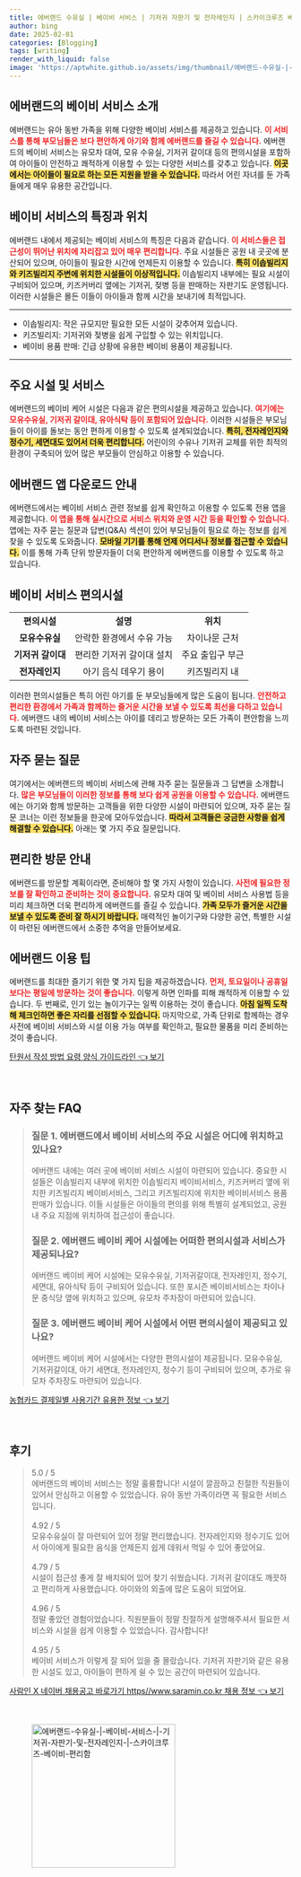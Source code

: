 ```yaml
---
title: 에버랜드 수유실 | 베이비 서비스 | 기저귀 자판기 및 전자레인지 | 스카이크루즈 베이비 편리함
author: bing
date: 2025-02-01
categories: [Blogging]
tags: [writing]
render_with_liquid: false
image: 'https://aptwhite.github.io/assets/img/thumbnail/에버랜드-수유실-|-베이비-서비스-|-기저귀-자판기-및-전자레인지-|-스카이크루즈-베이비-편리함.webp'
---
```



<h2 id='에버랜드_베이비_서비스_소개'>에버랜드의 베이비 서비스 소개</h2>

<p>에버랜드는 유아 동반 가족을 위해 다양한 베이비 서비스를 제공하고 있습니다. <b><span style="color: #ee2323;">이 서비스를 통해 부모님들은 보다 편안하게 아기와 함께 에버랜드를 즐길 수 있습니다.</span></b> 에버랜드의 베이비 서비스는 유모차 대여, 모유 수유실, 기저귀 갈이대 등의 편의시설을 포함하여 아이들이 안전하고 쾌적하게 이용할 수 있는 다양한 서비스를 갖추고 있습니다. <b><span style="background-color: #ffe066;">이곳에서는 아이들이 필요로 하는 모든 지원을 받을 수 있습니다.</span></b> 따라서 어린 자녀를 둔 가족들에게 매우 유용한 공간입니다.</p>

<h2 id='베이비_서비스의_특징과_위치'>베이비 서비스의 특징과 위치</h2>

<p>에버랜드 내에서 제공되는 베이비 서비스의 특징은 다음과 같습니다. <b><span style="color: #ee2323;">이 서비스들은 접근성이 뛰어난 위치에 자리잡고 있어 매우 편리합니다.</span></b> 주요 시설들은 공원 내 곳곳에 분산되어 있으며, 아이들이 필요한 시간에 언제든지 이용할 수 있습니다. <b><span style="background-color: #ffe066;">특히 이솝빌리지와 키즈빌리지 주변에 위치한 시설들이 이상적입니다.</span></b> 이솝빌리지 내부에는 필요 시설이 구비되어 있으며, 키즈커버리 옆에는 기저귀, 젖병 등을 판매하는 자판기도 운영됩니다. 이러한 시설들은 몰든 이들이 아이들과 함께 시간을 보내기에 최적입니다.</p>

<hr />

<ul>
    <li>이솝빌리지: 작은 규모지만 필요한 모든 시설이 갖추어져 있습니다.</li>
    <li>키즈빌리지: 기저귀와 젖병을 쉽게 구입할 수 있는 위치입니다.</li>
    <li>베이비 용품 판매: 긴급 상황에 유용한 베이비 용품이 제공됩니다.</li>
</ul>

<hr />

<h2 id='주요_시설_및_서비스'>주요 시설 및 서비스</h2>

<p>에버랜드의 베이비 케어 시설은 다음과 같은 편의시설을 제공하고 있습니다. <b><span style="color: #ee2323;">여기에는 모유수유실, 기저귀 갈이대, 유아식탁 등이 포함되어 있습니다.</span></b> 이러한 시설들은 부모님들이 아이를 돌보는 동안 편하게 이용할 수 있도록 설계되었습니다. <b><span style="background-color: #ffe066;">특히, 전자레인지와 정수기, 세면대도 있어서 더욱 편리합니다.</span></b> 어린이의 수유나 기저귀 교체를 위한 최적의 환경이 구축되어 있어 많은 부모들이 안심하고 이용할 수 있습니다.</p>

<h2 id='에버랜드_앱_다운로드_안내'>에버랜드 앱 다운로드 안내</h2>

<p>에버랜드에서는 베이비 서비스 관련 정보를 쉽게 확인하고 이용할 수 있도록 전용 앱을 제공합니다. <b><span style="color: #ee2323;">이 앱을 통해 실시간으로 서비스 위치와 운영 시간 등을 확인할 수 있습니다.</span></b> 앱에는 자주 묻는 질문과 답변(Q&A) 섹션이 있어 부모님들이 필요로 하는 정보를 쉽게 찾을 수 있도록 도와줍니다. <b><span style="background-color: #ffe066;">모바일 기기를 통해 언제 어디서나 정보를 접근할 수 있습니다.</span></b> 이를 통해 가족 단위 방문자들이 더욱 편안하게 에버랜드를 이용할 수 있도록 하고 있습니다.</p>

<h2 id='베이비_서비스_편의시설'>베이비 서비스 편의시설</h2>

<table>
    <tr>
        <td style="text-align: center; height: 17px;"><b>편의시설</b></td>
        <td style="text-align: center; height: 17px;"><b>설명</b></td>
        <td style="text-align: center; height: 17px;"><b>위치</b></td>
    </tr>
    <tr>
        <td style="text-align: center; height: 17px;"><b>모유수유실</b></td>
        <td style="text-align: center; height: 17px;">안락한 환경에서 수유 가능</td>
        <td style="text-align: center; height: 17px;">차이나문 근처</td>
    </tr>
    <tr>
        <td style="text-align: center; height: 17px;"><b>기저귀 갈이대</b></td>
        <td style="text-align: center; height: 17px;">편리한 기저귀 갈이대 설치</td>
        <td style="text-align: center; height: 17px;">주요 출입구 부근</td>
    </tr>
    <tr>
        <td style="text-align: center; height: 17px;"><b>전자레인지</b></td>
        <td style="text-align: center; height: 17px;">아기 음식 데우기 용이</td>
        <td style="text-align: center; height: 17px;">키즈빌리지 내</td>
    </tr>
</table>

<p>이러한 편의시설들은 특히 어린 아기를 둔 부모님들에게 많은 도움이 됩니다. <b><span style="color: #ee2323;">안전하고 편리한 환경에서 가족과 함께하는 즐거운 시간을 보낼 수 있도록 최선을 다하고 있습니다.</span></b> 에버랜드 내의 베이비 서비스는 아이를 데리고 방문하는 모든 가족이 편안함을 느끼도록 마련된 것입니다.</p>

<h2 id='자주_묻는_질문'>자주 묻는 질문</h2>

<p>여기에서는 에버랜드의 베이비 서비스에 관해 자주 묻는 질문들과 그 답변을 소개합니다. <b><span style="color: #ee2323;">많은 부모님들이 이러한 정보를 통해 보다 쉽게 공원을 이용할 수 있습니다.</span></b> 에버랜드에는 아기와 함께 방문하는 고객들을 위한 다양한 시설이 마련되어 있으며, 자주 묻는 질문 코너는 이런 정보들을 한곳에 모아두었습니다. <b><span style="background-color: #ffe066;">따라서 고객들은 궁금한 사항을 쉽게 해결할 수 있습니다.</span></b> 아래는 몇 가지 주요 질문입니다.</p>

<h2 id='편리한_방문_안내'>편리한 방문 안내</h2>

<p>에버랜드를 방문할 계획이라면, 준비해야 할 몇 가지 사항이 있습니다. <b><span style="color: #ee2323;">사전에 필요한 정보를 잘 확인하고 준비하는 것이 중요합니다.</span></b> 유모차 대여 및 베이비 서비스 사용법 등을 미리 체크하면 더욱 편리하게 에버랜드를 즐길 수 있습니다. <b><span style="background-color: #ffe066;">가족 모두가 즐거운 시간을 보낼 수 있도록 준비 잘 하시기 바랍니다.</span></b> 매력적인 놀이기구와 다양한 공연, 특별한 시설이 마련된 에버랜드에서 소중한 추억을 만들어보세요.</p>

<h2 id='에버랜드_이용_팁'>에버랜드 이용 팁</h2>

<p>에버랜드를 최대한 즐기기 위한 몇 가지 팁을 제공하겠습니다. <b><span style="color: #ee2323;">먼저, 토요일이나 공휴일보다는 평일에 방문하는 것이 좋습니다.</span></b> 이렇게 하면 인파를 피해 쾌적하게 이용할 수 있습니다. 두 번째로, 인기 있는 놀이기구는 일찍 이용하는 것이 좋습니다. <b><span style="background-color: #ffe066;">아침 일찍 도착해 체크인하면 좋은 자리를 선점할 수 있습니다.</span></b> 마지막으로, 가족 단위로 함께하는 경우 사전에 베이비 서비스와 시설 이용 가능 여부를 확인하고, 필요한 물품을 미리 준비하는 것이 좋습니다.</p>


<p><a class="click-button" title="탄원서 작성 방법 요령 양식 가이드라인" href="https://aptwhite.github.io/posts/%ED%83%84%EC%9B%90%EC%84%9C-%EC%9E%91%EC%84%B1-%EB%B0%A9%EB%B2%95-%EC%9A%94%EB%A0%B9-%EC%96%91%EC%8B%9D-%EA%B0%80%EC%9D%B4%EB%93%9C%EB%9D%BC%EC%9D%B8/" rel="dofollow">탄원서 작성 방법 요령 양식 가이드라인 👈 보기</a></p><br>
<h2 id='자주_찾는_FAQ'>자주 찾는 FAQ</h2>
<div itemscope="" itemtype="https://schema.org/FAQPage"> 
<blockquote> 
<div itemscope="" itemprop="mainEntity" itemtype="https://schema.org/Question"> 
<h3 itemprop="name">질문 1. 에버랜드에서 베이비 서비스의 주요 시설은 어디에 위치하고 있나요?</h3> 
<div itemscope="" itemprop="acceptedAnswer" itemtype="https://schema.org/Answer"> 
<span itemprop="text"> 
<p>에버랜드 내에는 여러 곳에 베이비 서비스 시설이 마련되어 있습니다. 중요한 시설들은 이솝빌리지 내부에 위치한 이솝빌리지 베이비서비스, 키즈커버리 옆에 위치한 키즈빌리지 베이비서비스, 그리고 키즈빌리지에 위치한 베이비서비스 용품 판매가 있습니다. 이들 시설들은 아이들의 편의를 위해 특별히 설계되었고, 공원 내 주요 지점에 위치하여 접근성이 좋습니다.</p> 
</span> 
</div> 
</div> 

<div itemscope="" itemprop="mainEntity" itemtype="https://schema.org/Question"> 
<h3 itemprop="name">질문 2. 에버랜드 베이비 케어 시설에는 어떠한 편의시설과 서비스가 제공되나요?</h3> 
<div itemscope="" itemprop="acceptedAnswer" itemtype="https://schema.org/Answer"> 
<span itemprop="text"> 
<p>에버랜드 베이비 케어 시설에는 모유수유실, 기저귀갈이대, 전자레인지, 정수기, 세면대, 유아식탁 등이 구비되어 있습니다. 또한 포시즌 베이비서비스는 차이나문 중식당 옆에 위치하고 있으며, 유모차 주차장이 마련되어 있습니다.</p> 
</span> 
</div> 
</div> 

<div itemscope="" itemprop="mainEntity" itemtype="https://schema.org/Question"> 
<h3 itemprop="name">질문 3. 에버랜드 베이비 케어 시설에서 어떤 편의시설이 제공되고 있나요?</h3> 
<div itemscope="" itemprop="acceptedAnswer" itemtype="https://schema.org/Answer"> 
<span itemprop="text"> 
<p>에버랜드 베이비 케어 시설에서는 다양한 편의시설이 제공됩니다. 모유수유실, 기저귀갈이대, 아기 세면대, 전자레인지, 정수기 등이 구비되어 있으며, 추가로 유모차 주차장도 마련되어 있습니다.</p> 
</span> 
</div> 
</div> 
</blockquote> 
</div>
<p><a class="click-button" title="농협카드 결제일별 사용기간 유용한 정보" href="https://aptwhite.github.io/posts/%EB%86%8D%ED%98%91%EC%B9%B4%EB%93%9C-%EA%B2%B0%EC%A0%9C%EC%9D%BC%EB%B3%84-%EC%82%AC%EC%9A%A9%EA%B8%B0%EA%B0%84-%EC%9C%A0%EC%9A%A9%ED%95%9C-%EC%A0%95%EB%B3%B4/" rel="dofollow">농협카드 결제일별 사용기간 유용한 정보 👈 보기</a></p><br>
<h2 id='후기'>후기</h2>
<div itemscope itemtype="https://schema.org/Product">
  <blockquote>
  <div itemprop="review" itemscope itemtype="https://schema.org/Review">
      <div itemprop="reviewRating" itemscope itemtype="https://schema.org/Rating"> <span itemprop="ratingValue">5.0</span> / <span itemprop="bestRating">5</span> </div>
      <span itemprop="reviewBody">에버랜드의 베이비 서비스는 정말 훌륭합니다! 시설이 깔끔하고 친절한 직원들이 있어서 안심하고 이용할 수 있었습니다. 유아 동반 가족이라면 꼭 필요한 서비스입니다.</span>
  </div>
  <br>
  <div itemprop="review" itemscope itemtype="https://schema.org/Review">
      <div itemprop="reviewRating" itemscope itemtype="https://schema.org/Rating"> <span itemprop="ratingValue">4.92</span> / <span itemprop="bestRating">5</span> </div>
      <span itemprop="reviewBody">모유수유실이 잘 마련되어 있어 정말 편리했습니다. 전자레인지와 정수기도 있어서 아이에게 필요한 음식을 언제든지 쉽게 데워서 먹일 수 있어 좋았어요.</span>
  </div>
  <br>
  <div itemprop="review" itemscope itemtype="https://schema.org/Review">
      <div itemprop="reviewRating" itemscope itemtype="https://schema.org/Rating"> <span itemprop="ratingValue">4.79</span> / <span itemprop="bestRating">5</span> </div>
      <span itemprop="reviewBody">시설이 접근성 좋게 잘 배치되어 있어 찾기 쉬웠습니다. 기저귀 갈이대도 깨끗하고 편리하게 사용했습니다. 아이와의 외출에 많은 도움이 되었어요.</span>
  </div>
  <br>
  <div itemprop="review" itemscope itemtype="https://schema.org/Review">
      <div itemprop="reviewRating" itemscope itemtype="https://schema.org/Rating"> <span itemprop="ratingValue">4.96</span> / <span itemprop="bestRating">5</span> </div>
      <span itemprop="reviewBody">정말 좋았던 경험이었습니다. 직원분들이 정말 친절하게 설명해주셔서 필요한 서비스와 시설을 쉽게 이용할 수 있었습니다. 감사합니다!</span>
  </div>
  <br>
  <div itemprop="review" itemscope itemtype="https://schema.org/Review">
      <div itemprop="reviewRating" itemscope itemtype="https://schema.org/Rating"> <span itemprop="ratingValue">4.95</span> / <span itemprop="bestRating">5</span> </div>
      <span itemprop="reviewBody">베이비 서비스가 이렇게 잘 되어 있을 줄 몰랐습니다. 기저귀 자판기와 같은 유용한 시설도 있고, 아이들이 편하게 쉴 수 있는 공간이 마련되어 있습니다.</span>
  </div>
  </blockquote>
</div>
<p><a class="click-button" title="사람인 X 네이버 채용공고 바로가기 https//www.saramin.co.kr 채용 정보" href="https://aptwhite.github.io/posts/%EC%82%AC%EB%9E%8C%EC%9D%B8-X-%EB%84%A4%EC%9D%B4%EB%B2%84-%EC%B1%84%EC%9A%A9%EA%B3%B5%EA%B3%A0-%EB%B0%94%EB%A1%9C%EA%B0%80%EA%B8%B0-httpswww.saramin.co.kr-%EC%B1%84%EC%9A%A9-%EC%A0%95%EB%B3%B4/" rel="dofollow">사람인 X 네이버 채용공고 바로가기 https//www.saramin.co.kr 채용 정보 👈 보기</a></p><br>
<figure class="image"><img src="https://aptwhite.github.io/assets/img/thumbnail/에버랜드-수유실-|-베이비-서비스-|-기저귀-자판기-및-전자레인지-|-스카이크루즈-베이비-편리함.webp" alt="에버랜드-수유실-|-베이비-서비스-|-기저귀-자판기-및-전자레인지-|-스카이크루즈-베이비-편리함" width="256" height="256"></figure>